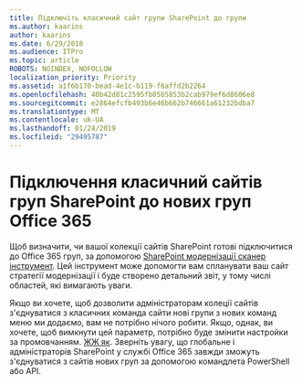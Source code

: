 ```yaml
---
title: Підключіть класичний сайт групи SharePoint до групи
ms.author: kaarins
author: kaarins
ms.date: 6/29/2018
ms.audience: ITPro
ms.topic: article
ROBOTS: NOINDEX, NOFOLLOW
localization_priority: Priority
ms.assetid: a1f6b170-bead-4e1c-b119-f6affd2b2264
ms.openlocfilehash: 40b42d81c2595fb05b5853b2cab979ef6d8606e8
ms.sourcegitcommit: e2864efcfb493b6e46b662b746661a61232bdba7
ms.translationtype: MT
ms.contentlocale: uk-UA
ms.lasthandoff: 01/24/2019
ms.locfileid: "29495787"
---
```

# <a name="connect-classic-sharepoint-team-sites-to-new-office-365-groups"></a>Підключення класичний сайтів груп SharePoint до нових груп Office 365

Щоб визначити, чи вашої колекції сайтів SharePoint готові підключитися до Office 365 груп, за допомогою [SharePoint модернізації сканер інструмент](https://go.microsoft.com/fwlink/?linkid=873066). Цей інструмент може допомогти вам спланувати ваш сайт стратегії модернізації і буде створено детальний звіт, у тому числі областей, які вимагають уваги.
  
Якщо ви хочете, щоб дозволити адміністраторам колеції сайтів з'єднуватися з класичних команда сайти нові групи з нових команд меню ми додаємо, вам не потрібно нічого робити. Якщо, однак, ви хочете, щоб вимкнути цей параметр, потрібно буде змінити настройки за промовчанням. [ЖЖ як](https://go.microsoft.com/fwlink/?linkid=2004316). Зверніть увагу, що глобальне і адміністраторів SharePoint у службі Office 365 завжди зможуть з'єднуватися з сайтів нових груп за допомогою командлета PowerShell або API.
  

